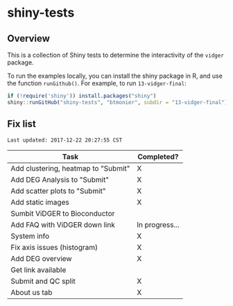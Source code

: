# shiny-tests

## Overview

This is a collection of Shiny tests to determine the interactivity of the `vidger` package.

To run the examples locally, you can install the shiny package in R, and use the function `runGithub()`. For example, to run `13-vidger-final`:

``` r
if (!require('shiny')) install.packages("shiny")
shiny::runGitHub("shiny-tests", "btmonier", subdir = "13-vidger-final")
```


## Fix list

```
Last updated: 2017-12-22 20:27:55 CST
```

| Task                                | Completed?     |
|-------------------------------------|----------------|
| Add clustering, heatmap to "Submit" | X              |
| Add DEG Analysis to "Submit" 		    | X              |
| Add scatter plots to "Submit"       | X              |
| Add static images 				          | X              |
| Sumbit ViDGER to Bioconductor       |                |
| Add FAQ with ViDGER down link       | In progress... |
| System info                         | X              |
| Fix axis issues (histogram)         | X              |
| Add DEG overview                    | X              |
| Get link available                  |                |
| Submit and QC split                 | X              |
| About us tab                        | X              |
